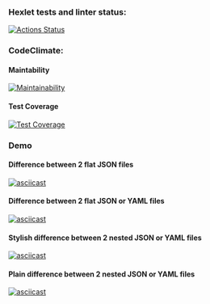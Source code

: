 ### Hexlet tests and linter status:
[![Actions Status](https://github.com/evgeniyworkbel/frontend-project-lvl2/workflows/hexlet-check/badge.svg)](https://github.com/evgeniyworkbel/frontend-project-lvl2/actions)

### CodeClimate:
#### Maintability
[![Maintainability](https://api.codeclimate.com/v1/badges/f72446949e592e8ca39c/maintainability)](https://codeclimate.com/github/evgeniyworkbel/frontend-project-lvl2/maintainability)
#### Test Coverage
[![Test Coverage](https://api.codeclimate.com/v1/badges/f72446949e592e8ca39c/test_coverage)](https://codeclimate.com/github/evgeniyworkbel/frontend-project-lvl2/test_coverage)

### Demo
#### Difference between 2 flat JSON files
[![asciicast](https://asciinema.org/a/wl1NSwCQms6RwrEJV4txxkYuI.svg)](https://asciinema.org/a/wl1NSwCQms6RwrEJV4txxkYuI)

#### Difference between 2 flat JSON or YAML files
[![asciicast](https://asciinema.org/a/FNVtmp6H8iQRXIOdMKhnM7mr9.svg)](https://asciinema.org/a/FNVtmp6H8iQRXIOdMKhnM7mr9)

#### Stylish difference between 2 nested JSON or YAML files 
[![asciicast](https://asciinema.org/a/P9dKhxoPS4jXXTOxXy8YRKR5P.svg)](https://asciinema.org/a/P9dKhxoPS4jXXTOxXy8YRKR5P)

#### Plain difference between 2 nested JSON or YAML files 
[![asciicast](https://asciinema.org/a/285HG9AH0LcRGYB2TOzJwysL2.svg)](https://asciinema.org/a/285HG9AH0LcRGYB2TOzJwysL2)
